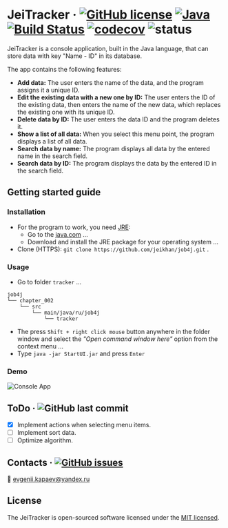 # JeiTracker &middot; [![GitHub license](https://img.shields.io/badge/license-MIT-brightgreen.svg)](https://github.com/jeikhan/job4j/blob/hotfix_3/LICENSE) [![Java](https://img.shields.io/badge/Java-v13-blue)](https://www.oracle.com/java/technologies/javase-downloads.html) [![Build Status](https://travis-ci.com/jeikhan/job4j.svg?branch=hotfix_3)](https://travis-ci.com/jeikhan/job4j) [![codecov](https://codecov.io/gh/jeikhan/job4j/branch/hotfix_3/graph/badge.svg?token=WUPRSSWI6Y)](https://codecov.io/gh/jeikhan/job4j) ![status](https://img.shields.io/badge/status-development-red)

JeiTracker is a console application, built in the Java language, that can store data with key "Name - ID" in its database.

The app contains the following features:

- **Add data:** The user enters the name of the data, and the program assigns it a unique ID.
- **Edit the existing data with a new one by ID:** The user enters the ID of the existing data, then enters the name of the new data, which replaces the existing one with its unique ID.
- **Delete data by ID:** The user enters the data ID and the program deletes it.
- **Show a list of all data:** When you select this menu point, the program displays a list of all data.
- **Search data by name:** The program displays all data by the entered name in the search field.
- **Search data by ID:** The program displays the data by the entered ID in the search field.

## Getting started guide

### Installation

- For the program to work, you need [JRE](https://ru.wikipedia.org/wiki/Java_Runtime_Environment):
  - Go to the [java.com](https://www.java.com/ru/download/manual.jsp) ...
  - Download and install the JRE package for your operating system ...
- Clone (HTTPS): ``` git clone https://github.com/jeikhan/job4j.git ``` .

### Usage

- Go to folder ``` tracker ``` ...

```
job4j
└── chapter_002
    └── src
        └── main/java/ru/job4j
            └── tracker
```
- The press ``` Shift + right click mouse ``` button anywhere in the folder window and select the _"Open command window here"_ option from the context menu ...
- Type ``` java -jar StartUI.jar ``` and press ``` Enter ```

### Demo

![Console App](https://i.ibb.co/DbZczCw/console-app.png)

## ToDo &middot; ![GitHub last commit](https://img.shields.io/github/last-commit/jeikhan/job4j)

- [x] Implement actions when selecting menu items.
- [ ] Implement sort data.
- [ ] Optimize algorithm.

## Contacts &middot; [![GitHub issues](https://img.shields.io/github/issues/jeikhan/job4j)](https://github.com/jeikhan/job4j/issues)

:email: evgenii.kapaev@yandex.ru

## License

The JeiTracker is open-sourced software licensed under the [MIT licensed](./LICENSE).
